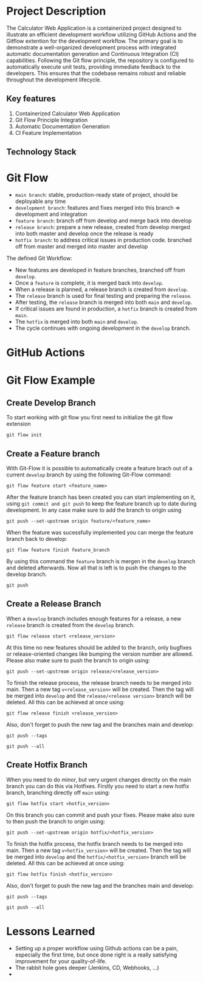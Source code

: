 # Project Description
The Calculator Web Application is a containerized project designed to illustrate an efficient development workflow utilizing GitHub Actions and the Gitflow extention for the development workflow. The primary goal is to demonstrate a well-organized development process with integrated automatic documentation generation and Continuous Integration (CI) capabilities. Following the Git flow principle, the repository is configured to automatically execute unit tests, providing immediate feedback to the developers. This ensures that the codebase remains robust and reliable throughout the development lifecycle.

## Key features
1. Containerized Calculator Web Application
2. Git Flow Principle Integration
3. Automatic Documentation Generation
4. CI Feature Implementation

## Technology Stack

# Git Flow

- ```main branch```: stable, production-ready state of project, should be deployable any time
- ```development branch```: features and fixes merged into this branch => development and integration
- ```feature branch```: branch off from develop and merge back into develop
- ```release branch```: prepare a new release, created from develop merged into both master and develop once the release is ready
- ```hotfix branch```: to address critical issues in production code. branched off from master and merged into master and develop

The defined Git Workflow:
- New features are developed in feature branches, branched off from ```develop```.
- Once a ```feature``` is complete, it is merged back into ```develop```.
- When a release is planned, a release branch is created from ```develop```.
- The ```release``` branch is used for final testing and preparing the ```release```.
- After testing, the ```release``` branch is merged into both ```main``` and ```develop```.
- If critical issues are found in production, a ```hotfix``` branch is created from ```main```.
- The ```hotfix``` is merged into both ```main``` and ```develop```.
- The cycle continues with ongoing development in the ```develop``` branch.

# GitHub Actions

# Git Flow Example
## Create Develop Branch

To start working with git flow you first need to initialize the git flow extension
```
git flow init
```


## Create a Feature branch

With Git-Flow it is possible to automatically create a feature brach out of a current `develop` branch by using the following Git-Flow command:
```
git flow feature start <feature_name>
```


After the feature branch has been created you can start implementing on it, using `git commit and git push` to keep the feature branch up to date during development.
In any case make sure to add the branch to origin using
```
git push --set-upstream origin feature/<feature_name>
```

When the feature was sucessfully implemented you can merge the feature branch back to develop:
```
git flow feature finish feature_branch
```

By using this command the ```feature``` branch is mergen in the ```develop``` branch and deleted afterwards. Now all that is left is to push the changes to the develop branch.
```
git push
```


## Create a Release Branch
When a `develop` branch includes enough features for a release, a new `release` branch is created from the ```develop``` branch.

```
git flow release start <release_version>
```
At this time no new features should be added to the branch, only bugfixes or release-oriented changes like bumping the version number are allowed.
Please also make sure to push the branch to origin using:
```
git push --set-upstream origin release/<release_version>
```

To finish the release process, the release branch needs to be merged into main. Then a new tag `v<release_version>` will be created. Then the tag will be merged into `develop` and the `release/<release version>` branch will be deleted.
All this can be achieved at once using:
```
git flow release finish <release_version>
```
Also, don't forget to push the new tag and the branches main and develop:
```
git push --tags
```
```
git push --all
```

## Create Hotfix Branch
When you need to do minor, but very urgent changes directly on the main branch you can do this via Hotfixes.
Firstly you need to start a new hotfix branch, branching directly off `main` using:
```
git flow hotfix start <hotfix_version>
```

On this branch you can commit and push your fixes. Please make also sure to then push the branch to origin using:
```
git push --set-upstream origin hotfix/<hotfix_version>
```

To finish the hotfix process, the hotfix branch needs to be merged into main. Then a new tag `v<hotfix_version>` will be created. Then the tag will be merged into `develop` and the `hotfix/<hotfix_version>` branch will be deleted.
All this can be achieved at once using:
```
git flow hotfix finish <hotfix_version>
```

Also, don't forget to push the new tag and the branches main and develop:
```
git push --tags
```
```
git push --all
```


# Lessons Learned
* Setting up a proper workflow using Github actions can be a pain, especially the first time, but once done right is a really satisfying improvement for your quality-of-life.
* The rabbit hole goes deeper (Jenkins, CD, Webhooks, ...)
* 

 

